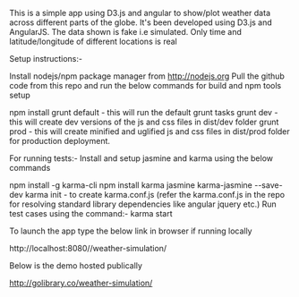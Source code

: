 This is a simple app using D3.js and angular to show/plot weather data across different
parts of the globe. It's been developed using D3.js and AngularJS. The data shown is fake i.e
simulated. Only time and latitude/longitude of different locations is real

Setup instructions:-


Install nodejs/npm package manager from http://nodejs.org
Pull the github code from this repo and run the below commands for build and npm tools setup



npm install
grunt default - this will run the default grunt tasks
grunt dev - this will create dev versions of the js and css files in dist/dev folder
grunt prod - this will create minified and uglified js and css files in dist/prod folder for
production deployment.



For running tests:-
Install and setup jasmine and karma using the below commands



npm install -g karma-cli
npm install karma jasmine karma-jasmine --save-dev
karma init - to create karma.conf.js (refer the karma.conf.js in the repo for resolving standard
library dependencies like angular jquery etc.)
Run test cases using the command:- karma start







To launch the app type the below link in browser if running locally


http://localhost:8080//weather-simulation/



Below is the demo hosted publically 

http://golibrary.co/weather-simulation/
